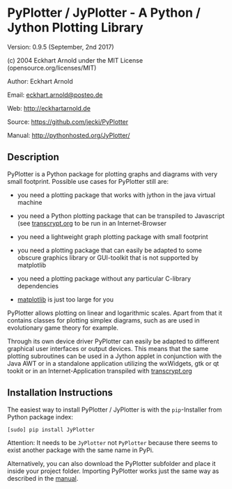 PyPlotter / JyPlotter - A Python / Jython Plotting Library
==========================================================

Version: 0.9.5 (September, 2nd 2017)

(c) 2004 Eckhart Arnold under the MIT License (opensource.org/licenses/MIT)


Author: Eckhart Arnold

Email:  eckhart.arnold@posteo.de

Web:    http://eckhartarnold.de

Source: https://github.com/jecki/PyPlotter

Manual: http://pythonhosted.org/JyPlotter/



Description
-----------

PyPlotter is a Python package for plotting graphs and diagrams with very
small footprint. Possible use cases for PyPlotter still are: 

- you need a plotting package that works with jython in the java virtual
  machine
  
- you need a Python plotting package that can be transpiled to Javascript 
  (see [transcrypt.org](https://www.transcrypt.org) to be run in an 
  Internet-Browser

- you need a lightweight graph plotting package with small footprint
  
- you need a plotting package that can easily be adapted to some obscure
  graphics library or GUI-toolkit that is not supported by matplotlib

- you need a plotting package without any particular C-library dependencies

- [matplotlib](http://matplotlib.org/) is just too large for you

PyPlotter allows plotting on linear and logarithmic scales. Apart from
that it contains classes for plotting simplex diagrams, such as are
used in evolutionary game theory for example.

Through its own device driver PyPlotter can easily be adapted to
different graphical user interfaces or output devices. This means that
the same plotting subroutines can be used in a Jython applet in
conjunction with the Java AWT or in a standalone application utilizing
the wxWidgets, gtk or qt tookit or in an Internet-Application transpiled
with [transcrypt.org](https://www.transcrypt.ort)

Installation Instructions
-------------------------

The easiest way to install PyPlotter / JyPlotter is with the `pip`-Installer
from Python package index:

    [sudo] pip install JyPlotter
    
Attention: It needs to be `JyPlotter` not `PyPlotter` because there seems to
exist another package with the same name in PyPi.

Alternatively, you can also download the PyPlotter subfolder and place it
inside your project folder. Importing PyPlotter works just the same way
as described in the [manual](http://eckhartarnold.de/apppages/onlinedocs/PyPlotter_Doc/PyPlotter_Doc.html).

